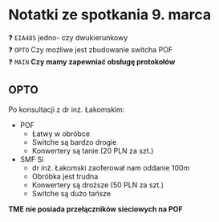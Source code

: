 # Notatki ze spotkania 9. marca

:question: `EIA485` jedno- czy dwukierunkowy</br>
:question: `OPTO` Czy możliwe jest zbudowanie switcha POF</br>
:question: `MAIN` **Czy mamy zapewniać obsługę protokołów**

## OPTO

Po konsultacji z dr inż. Łakomskim:
* POF
  * Łatwy w obróbce
  * Switche są bardzo drogie
  * Konwertery są tanie (20 PLN za szt.)
* SMF Si
  * dr inż. Łakomski zaoferował nam oddanie 100m
  * Obróbka jest trudna
  * Konwertery są droższe (50 PLN za szt.)
  * Switche są dużo tańsze

**TME nie posiada przełączników sieciowych na POF**